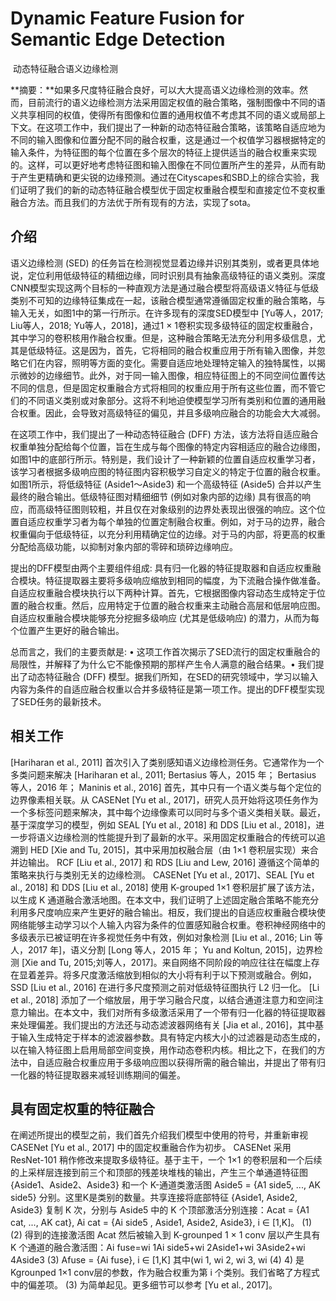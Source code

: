 # Dynamic Feature Fusion for Semantic Edge Detection

​                                                                                                                                           动态特征融合语义边缘检测

**摘要：**如果多尺度特征融合良好，可以大大提高语义边缘检测的效率。然而，目前流行的语义边缘检测方法采用固定权值的融合策略，强制图像中不同的语义共享相同的权值，使得所有图像和位置的通用权值不考虑其不同的语义或局部上下文。在这项工作中，我们提出了一种新的动态特征融合策略，该策略自适应地为不同的输入图像和位置分配不同的融合权重，这是通过一个权值学习器根据特定的输入条件，为特征图的每个位置在多个层次的特征上提供适当的融合权重来实现的。这样，可以更好地考虑特征图和输入图像在不同位置所产生的差异，从而有助于产生更精确和更尖锐的边缘预测。通过在Cityscapes和SBD上的综合实验，我们证明了我们的新的动态特征融合模型优于固定权重融合模型和直接定位不变权重融合方法。而且我们的方法优于所有现有的方法，实现了sota。

## 介绍

语义边缘检测 (SED) 的任务旨在检测视觉显着边缘并识别其类别，或者更具体地说，定位利用低级特征的精细边缘，同时识别具有抽象高级特征的语义类别。深度CNN模型实现这两个目标的一种直观方法是通过融合模型将高级语义特征与低级类别不可知的边缘特征集成在一起，该融合模型通常遵循固定权重的融合策略，与输入无关，如图1中的第一行所示。在许多现有的深度SED模型中 [Yu等人，2017; Liu等人，2018; Yu等人，2018]，通过1 × 1卷积实现多级特征的固定权重融合，其中学习的卷积核用作融合权重。但是，这种融合策略无法充分利用多级信息，尤其是低级特征。这是因为，首先，它将相同的融合权重应用于所有输入图像，并忽略它们在内容，照明等方面的变化。需要自适应地处理特定输入的独特属性，以揭示微妙的边缘细节。此外，对于同一输入图像，相应特征图上的不同空间位置传达不同的信息，但是固定权重融合方式将相同的权重应用于所有这些位置，而不管它们的不同语义类别或对象部分。这将不利地迫使模型学习所有类别和位置的通用融合权重。因此，会导致对高级特征的偏见，并且多级响应融合的功能会大大减弱。

在这项工作中，我们提出了一种动态特征融合 (DFF) 方法，该方法将自适应融合权重单独分配给每个位置，旨在生成与每个图像的特定内容相适应的融合边缘图，如图1中的底部行所示。特别是，我们设计了一种新颖的位置自适应权重学习者，该学习者根据多级响应图的特征图内容积极学习自定义的特定于位置的融合权重。如图1所示，将低级特征 (Aside1〜Aside3) 和一个高级特征 (Aside5) 合并以产生最终的融合输出。低级特征图对精细细节 (例如对象内部的边缘) 具有很高的响应，而高级特征图则较粗，并且仅在对象级别的边界处表现出很强的响应。这个位置自适应权重学习者为每个单独的位置定制融合权重。例如，对于马的边界，融合权重偏向于低级特征，以充分利用精确定位的边缘。对于马的内部，将更高的权重分配给高级功能，以抑制对象内部的零碎和琐碎边缘响应。

提出的DFF模型由两个主要组件组成: 具有归一化器的特征提取器和自适应权重融合模块。特征提取器主要将多级响应缩放到相同的幅度，为下流融合操作做准备。自适应权重融合模块执行以下两种计算。首先，它根据图像内容动态生成特定于位置的融合权重。然后，应用特定于位置的融合权重来主动融合高层和低层响应图。自适应权重融合模块能够充分挖掘多级响应 (尤其是低级响应) 的潜力，从而为每个位置产生更好的融合输出。

总而言之，我们的主要贡献是: • 这项工作首次揭示了SED流行的固定权重融合的局限性，并解释了为什么它不能像预期的那样产生令人满意的融合结果。• 我们提出了动态特征融合 (DFF) 模型。据我们所知，在SED的研究领域中，学习以输入内容为条件的自适应融合权重以合并多级特征是第一项工作。提出的DFF模型实现了SED任务的最新技术。

## 相关工作

[Hariharan et al., 2011] 首次引入了类别感知语义边缘检测任务。它通常作为一个多类问题来解决 [Hariharan et al., 2011; Bertasius 等人，2015 年； Bertasius 等人，2016 年； Maninis et al., 2016] 首先，其中只有一个语义类与每个定位的边界像素相关联。从 CASENet [Yu et al., 2017]，研究人员开始将这项任务作为一个多标签问题来解决，其中每个边缘像素可以同时与多个语义类相关联。最近，基于深度学习的模型，例如 SEAL [Yu et al., 2018] 和 DDS [Liu et al., 2018]，进一步将语义边缘检测的性能提升到了最新的水平。采用固定权重融合的传统可以追溯到 HED [Xie and Tu, 2015]，其中采用加权融合层（由 1×1 卷积层实现）来合并边输出。 RCF [Liu et al., 2017] 和 RDS [Liu and Lew, 2016] 遵循这个简单的策略来执行与类别无关的边缘检测。 CASENet [Yu et al., 2017]、SEAL [Yu et al., 2018] 和 DDS [Liu et al., 2018] 使用 K-grouped 1×1 卷积层扩展了该方法，以生成 K 通道融合激活地图。在本文中，我们证明了上述固定融合策略不能充分利用多尺度响应来产生更好的融合输出。相反，我们提出的自适应权重融合模块使网络能够主动学习以个人输入内容为条件的位置感知融合权重。卷积神经网络中的多级表示已被证明在许多视觉任务中有效，例如对象检测 [Liu et al., 2016; Lin 等人，2017 年]，语义分割 [Long 等人，2015 年； Yu and Koltun, 2015]，边界检测 [Xie and Tu, 2015;刘等人，2017]。来自网络不同阶段的响应往往在幅度上存在显着差异。将多尺度激活缩放到相似的大小将有利于以下预测或融合。例如，SSD [Liu et al., 2016] 在进行多尺度预测之前对低级特征图执行 L2 归一化。 [Li et al., 2018] 添加了一个缩放层，用于学习融合尺度，以结合通道注意力和空间注意力输出。在本文中，我们对所有多级激活采用了一个带有归一化器的特征提取器来处理偏差。我们提出的方法还与动态滤波器网络有关 [Jia et al., 2016]，其中基于输入生成特定于样本的滤波器参数。具有特定内核大小的过滤器是动态生成的，以在输入特征图上启用局部空间变换，用作动态卷积内核。相比之下，在我们的方法中，自适应融合权重应用于多级响应图以获得所需的融合输出，并提出了带有归一化器的特征提取器来减轻训练期间的偏差。    

## 具有固定权重的特征融合

在阐述所提出的模型之前，我们首先介绍我们模型中使用的符号，并重新审视 CASENet [Yu et al., 2017] 中的固定权重融合作为初步。 CASENet 采用 ResNet-101 稍作修改来提取多级特征。基于主干，一个 1×1 的卷积层和一个后续的上采样层连接到前三个和顶部的残差块堆栈的输出，产生三个单通道特征图 {Aside1、Aside2、Aside3} 和一个 K-通道类激活图 Aside5 = {A1 side5, ..., AK side5} 分别。这里K是类别的数量。共享连接将底部特征 {Aside1, Aside2, Aside3} 复制 K 次，分别与 Aside5 中的 K 个顶部激活分别连接：Acat = {A1 cat, ..., AK cat}, Ai cat = {Ai side5 , Aside1, Aside2, Aside3}, i ∈ [1,K]。 (1) (2) 得到的连接激活图 Acat 然后被输入到 K-grounped 1 × 1 conv 层以产生具有 K 个通道的融合激活图：Ai fuse=wi 1Ai side5+wi 2Aside1+wi 3Aside2+wi 4Aside3 (3) Afuse = {Ai fuse}, i ∈ [1,K] 其中(wi 1, wi 2, wi 3, wi (4) 4) 是Kgrounped 1×1 conv层的参数，作为融合权重为第 i 个类别。我们省略了方程式中的偏差项。 (3) 为简单起见。更多细节可以参考 [Yu et al., 2017]。